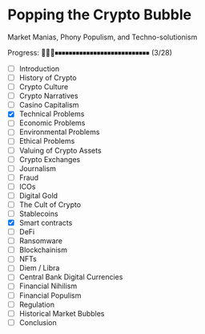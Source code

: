 # Popping the Crypto Bubble

Market Manias, Phony Populism, and Techno-solutionism

Progress: 🔲🔲🔲⏹⏹⏹⏹⏹⏹⏹⏹⏹⏹⏹⏹⏹⏹⏹⏹⏹⏹⏹⏹⏹⏹⏹⏹⏹⏹⏹ (3/28)

- [ ] Introduction
- [ ] History of Crypto
- [ ] Crypto Culture
- [ ] Crypto Narratives
- [ ] Casino Capitalism
- [x] Technical Problems
- [ ] Economic Problems
- [ ] Environmental Problems
- [ ] Ethical Problems
- [ ] Valuing of Crypto Assets
- [ ] Crypto Exchanges
- [ ] Journalism
- [ ] Fraud
- [ ] ICOs
- [ ] Digital Gold
- [ ] The Cult of Crypto
- [ ] Stablecoins
- [x] Smart contracts
- [ ] DeFi
- [ ] Ransomware
- [ ] Blockchainism
- [ ] NFTs
- [ ] Diem / Libra
- [ ] Central Bank Digital Currencies
- [ ] Financial Nihilism
- [ ] Financial Populism
- [ ] Regulation
- [ ] Historical Market Bubbles
- [ ] Conclusion
